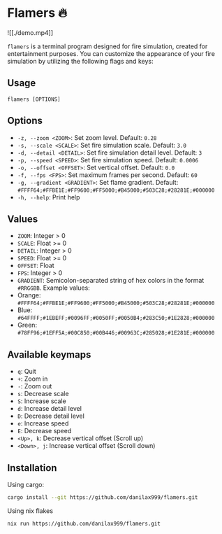 # Flamers 🔥

![[./demo.mp4]]

`flamers` is a terminal program designed for fire simulation, created for 
entertainment purposes. You can customize the appearance of your fire 
simulation by utilizing the following flags and keys:

## Usage

```
flamers [OPTIONS]
```

## Options

- `-z, --zoom <ZOOM>`: Set zoom level. Default: `0.28`
- `-s, --scale <SCALE>`: Set fire simulation scale. Default: `3.0`
- `-d, --detail <DETAIL>`: Set fire simulation detail level. Default: `3`
- `-p, --speed <SPEED>`: Set fire simulation speed. Default: `0.0006`
- `-o, --offset <OFFSET>`: Set vertical offset. Default: `0.0`
- `-f, --fps <FPS>`: Set maximum frames per second. Default: `60`
- `-g, --gradient <GRADIENT>`: Set flame gradient. Default: `#FFFF64;#FFBE1E;#FF9600;#FF5000;#B45000;#503C28;#28281E;#000000`
- `-h, --help`: Print help

## Values

-  `ZOOM`: Integer > 0
-  `SCALE`: Float >= 0
-  `DETAIL`: Integer > 0
-  `SPEED`: Float >= 0
-  `OFFSET`: Float
-  `FPS`: Integer > 0
-  `GRADIENT`: Semicolon-separated string of hex colors in the format `#RRGGBB`.
  Example values:
  -  Orange: `#FFFF64;#FFBE1E;#FF9600;#FF5000;#B45000;#503C28;#28281E;#000000`
  -  Blue:   `#64FFFF;#1EBEFF;#0096FF;#0050FF;#0050B4;#283C50;#1E2828;#000000`
  -  Green:  `#78FF96;#1EFF5A;#00C850;#00B446;#00963C;#285028;#1E281E;#000000`

## Available keymaps

- `q`: Quit
- `+`: Zoom in
- `-`: Zoom out
- `s`: Decrease scale
- `S`: Increase scale
- `d`: Increase detail level
- `D`: Decrease detail level
- `e`: Increase speed
- `E`: Decrease speed
- `<Up>, k`: Decrease vertical offset (Scroll up)
- `<Down>, j`: Increase vertical offset (Scroll down)

## Installation

Using cargo:

```bash
cargo install --git https://github.com/danilax999/flamers.git
```

Using nix flakes

```bash
nix run https://github.com/danilax999/flamers.git
```
